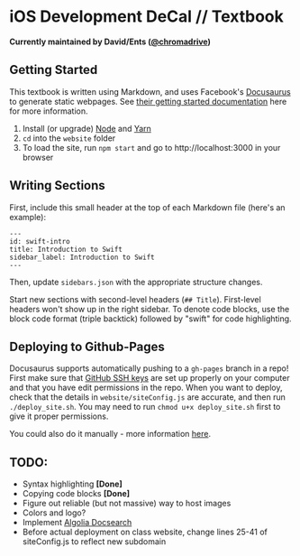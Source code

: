 # iOS Development DeCal // Textbook

**Currently maintained by David/Ents ([@chromadrive](https://github.com/chromadrive))**

## Getting Started

This textbook is written using Markdown, and uses Facebook's [Docusaurus](https://github.com/facebook/Docusaurus) to generate static webpages. See [their getting started documentation](https://docusaurus.io/docs/en/installation) here for more information.

1) Install (or upgrade) [Node](https://nodejs.org/en/download/) and [Yarn](https://yarnpkg.com/en/docs/install)
2) `cd` into the `website` folder
3) To load the site, run `npm start` and go to http://localhost:3000 in your browser

## Writing Sections

First, include this small header at the top of each Markdown file (here's an example):

```
---
id: swift-intro
title: Introduction to Swift
sidebar_label: Introduction to Swift
---
```

Then, update `sidebars.json` with the appropriate structure changes.

Start new sections with second-level headers (`## Title`). First-level headers won't show up in the right sidebar. To denote code blocks, use the block code format (triple backtick) followed by "swift" for code highlighting.

## Deploying to Github-Pages

Docusaurus supports automatically pushing to a `gh-pages` branch in a repo! First make sure that [GitHub SSH keys](https://help.github.com/articles/generating-a-new-ssh-key-and-adding-it-to-the-ssh-agent/) are set up properly on your computer and that you have edit permissions in the repo. When you want to deploy, check that the details in `website/siteConfig.js` are accurate, and then run `./deploy_site.sh`. You may need to run `chmod u+x deploy_site.sh` first to give it proper permissions.


You could also do it manually - more information [here](https://github.com/facebook/Docusaurus/blob/master/docs/getting-started-publishing.md).


## TODO:
- Syntax highlighting **[Done]**
- Copying code blocks **[Done]**
- Figure out reliable (but not massive) way to host images
- Colors and logo?
- Implement [Algolia Docsearch](https://community.algolia.com/docsearch/)
- Before actual deployment on class website, change lines 25-41 of siteConfig.js to reflect new subdomain
